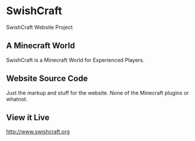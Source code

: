 # SwishCraft
SwishCraft Website Project

## A Minecraft World
SwishCraft is a Minecraft World for Experienced Players.

## Website Source Code
Just the markup and stuff for the website. None of the Minecraft plugins or whatnot.

## View it Live
http://www.swishcraft.org